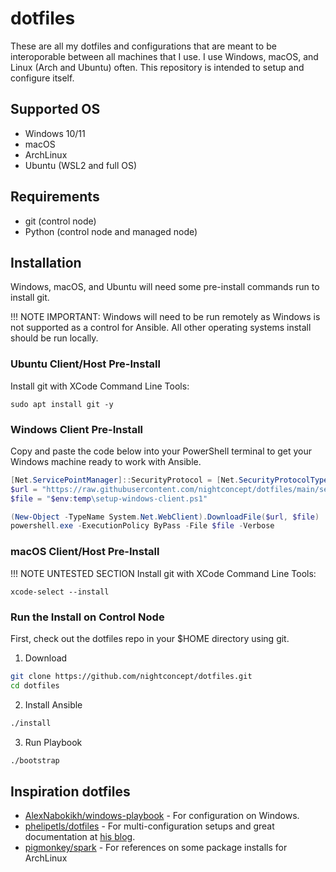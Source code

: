 # dotfiles
These are all my dotfiles and configurations that are meant to be interoporable between all machines that I use. I use Windows, macOS, and Linux (Arch and Ubuntu) often. This repository is intended to setup and configure itself.


## Supported OS
- Windows 10/11
- macOS
- ArchLinux
- Ubuntu (WSL2 and full OS)


## Requirements
- git (control node)
- Python (control node and managed node)


## Installation
Windows, macOS, and Ubuntu will need some pre-install commands run to install
git.

!!! NOTE IMPORTANT: Windows will need to be run remotely as Windows is not supported as a control for Ansible. All other operating systems install should be run locally.


### Ubuntu Client/Host Pre-Install
Install git with XCode Command Line Tools:
```
sudo apt install git -y
```


### Windows Client Pre-Install
Copy and paste the code below into your PowerShell terminal to get your Windows machine ready to work with Ansible.

```powershell
[Net.ServicePointManager]::SecurityProtocol = [Net.SecurityProtocolType]::Tls12
$url = "https://raw.githubusercontent.com/nightconcept/dotfiles/main/setup-windows-client.ps1"
$file = "$env:temp\setup-windows-client.ps1"

(New-Object -TypeName System.Net.WebClient).DownloadFile($url, $file)
powershell.exe -ExecutionPolicy ByPass -File $file -Verbose
```


### macOS Client/Host Pre-Install
!!! NOTE UNTESTED SECTION
Install git with XCode Command Line Tools:
```
xcode-select --install
```


### Run the Install on Control Node
First, check out the dotfiles repo in your $HOME directory using git.

1. Download
```sh
git clone https://github.com/nightconcept/dotfiles.git
cd dotfiles
```
2. Install Ansible
```sh
./install
```

3. Run Playbook
```sh
./bootstrap
```


## Inspiration dotfiles
- [AlexNabokikh/windows-playbook](https://github.com/AlexNabokikh/windows-playbook) - For configuration on Windows.
- [phelipetls/dotfiles](https://github.com/phelipetls/dotfiles) - For multi-configuration setups and great documentation at [his blog](https://phelipetls.github.io/posts/introduction-to-ansible/).
- [pigmonkey/spark](https://github.com/pigmonkey/spark) - For references on some package installs for ArchLinux